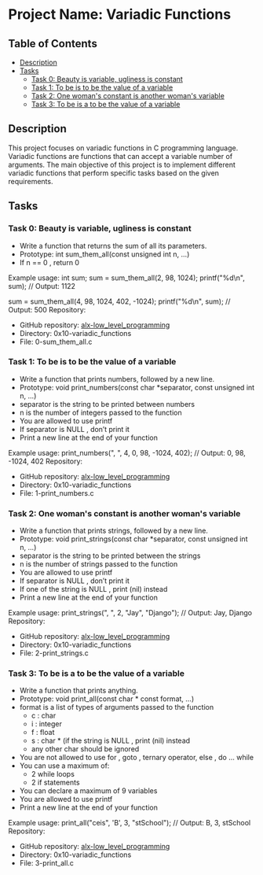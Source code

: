 # Project Name: Variadic Functions 
 
## Table of Contents 
- [Description](#description) 
- [Tasks](#tasks) 
    - [Task 0: Beauty is variable, ugliness is constant](#task-0-beauty-is-variable-ugliness-is-constant) 
    - [Task 1: To be is to be the value of a variable](#task-1-to-be-is-to-be-the-value-of-a-variable) 
    - [Task 2: One woman's constant is another woman's variable](#task-2-one-womans-constant-is-another-womans-variable) 
    - [Task 3: To be is a to be the value of a variable](#task-3-to-be-is-a-to-be-the-value-of-a-variable) 
 
## Description 
This project focuses on variadic functions in C programming language. Variadic functions are functions that can accept a variable number of arguments. The main objective of this project is to implement different variadic functions that perform specific tasks based on the given requirements. 
 
## Tasks 
 
### Task 0: Beauty is variable, ugliness is constant 
- Write a function that returns the sum of all its parameters. 
- Prototype:  int sum_them_all(const unsigned int n, ...)  
- If  n == 0 , return  0  
 
Example usage:
int sum;
sum = sum_them_all(2, 98, 1024);
printf("%d\n", sum); // Output: 1122

sum = sum_them_all(4, 98, 1024, 402, -1024);
printf("%d\n", sum); // Output: 500
Repository: 
- GitHub repository: [alx-low_level_programming](https://github.com/paschalugwu/alx-low_level_programming) 
- Directory:  0x10-variadic_functions  
- File:  0-sum_them_all.c  
 
### Task 1: To be is to be the value of a variable 
- Write a function that prints numbers, followed by a new line. 
- Prototype:  void print_numbers(const char *separator, const unsigned int n, ...)  
-  separator  is the string to be printed between numbers 
-  n  is the number of integers passed to the function 
- You are allowed to use  printf  
- If  separator  is  NULL , don’t print it 
- Print a new line at the end of your function 
 
Example usage:
print_numbers(", ", 4, 0, 98, -1024, 402); // Output: 0, 98, -1024, 402
Repository: 
- GitHub repository: [alx-low_level_programming](https://github.com/paschalugwu/alx-low_level_programming) 
- Directory:  0x10-variadic_functions  
- File:  1-print_numbers.c  
 
### Task 2: One woman's constant is another woman's variable 
- Write a function that prints strings, followed by a new line. 
- Prototype:  void print_strings(const char *separator, const unsigned int n, ...)  
-  separator  is the string to be printed between the strings 
-  n  is the number of strings passed to the function 
- You are allowed to use  printf  
- If  separator  is  NULL , don’t print it 
- If one of the string is  NULL , print  (nil)  instead 
- Print a new line at the end of your function 
 
Example usage:
print_strings(", ", 2, "Jay", "Django"); // Output: Jay, Django
Repository: 
- GitHub repository: [alx-low_level_programming](https://github.com/paschalugwu/alx-low_level_programming) 
- Directory:  0x10-variadic_functions  
- File:  2-print_strings.c  
 
### Task 3: To be is a to be the value of a variable 
- Write a function that prints anything. 
- Prototype:  void print_all(const char * const format, ...)  
-  format  is a list of types of arguments passed to the function 
    -  c : char 
    -  i : integer 
    -  f : float 
    -  s : char * (if the string is  NULL , print  (nil)  instead 
    - any other char should be ignored 
- You are not allowed to use  for ,  goto , ternary operator,  else ,  do ... while  
- You can use a maximum of: 
    - 2  while  loops 
    - 2  if  statements 
- You can declare a maximum of 9 variables 
- You are allowed to use  printf  
- Print a new line at the end of your function 
 
Example usage:
print_all("ceis", 'B', 3, "stSchool"); // Output: B, 3, stSchool
Repository: 
- GitHub repository: [alx-low_level_programming](https://github.com/paschalugwu/alx-low_level_programming) 
- Directory:  0x10-variadic_functions  
- File:  3-print_all.c  